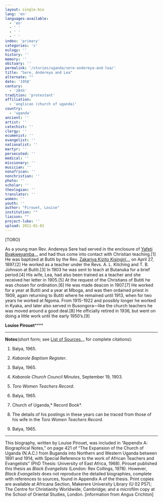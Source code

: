 ```yaml
---
layout: single-bio
lang: 'en'
languages-available:
  - 'en'
  - ' '
  - ' '
  - ' '
index: 'primary'
categories: 's'
eulogy: ''
history: ''
memory: ''
obituary: ''
permalink: '/stories/uganda/sere-andereya-and-lea/'
title: "Sere, Andereya and Lea"
alternate: ""
date: '1958'
century:
  - '20th'
tradition: 'protestant'
affiliation:
  - 'anglican (church of uganda)'
country:
  - 'uganda'
ancient: ''
artist: ''
catechist: ''
clergy: ''
ecumenist: ''
evangelist: ''
nationalist: ''
martyr: ''
persecuted: ''
medical: ''
missionary: ''
musician: ''
nonafrican: ''
nonchristian: ''
photo: ''
scholar: ''
theologian: ''
translator: ''
women: ''
youth: ''
author: "Pirouet, Louise"
institution: ""
liaison: ""
project-luke: ''
upload: 2011-01-01
---
```




[TORO]

As a young man Rev. Andereya Sere had served in the  enclosure of [Yafeti  Byakweyamba](byakweyamba_yafeti.html)__ and had thus come into contact with Christian  teaching.[1] He was baptized at Butiti by the Rev. [Zakariya Kizito Kisingiri](kizito_zakariya_kisingiri2.html)__ on April 27,  1897.[2] He worked as a teacher under the Revs. A. L. Kitching and T. B.  Johnson at Butiti.[3] In 1903 he was sent to teach at Butanuka for a brief  period.[4] His wife, Lea, had also been trained as a teacher and she received  her letter in 1905.[5] At the request of the Christians of Butiti he was chosen  for ordination.[6] He was made deacon in 1907.[7] He worked for a year at  Butiti and a year at Mboga, and was then ordained priest in 1909, again  returning to Butiti where he remained until 1913, when for two years he worked  at Ngoma. From 1915-1922 and possibly longer he worked in Kyaka, and later also  served in Busongora—like the church teachers he was moved around a good  deal.[8] He officially retired in 1936, but went on doing a little work until  the early 1950&rsquo;s.[9]

**Louise Pirouet******

---

**Notes**(short  form; see [List of  Sources](../pirouet-appendixa-sources/)__ for complete citations):
1. Balya, 1965.

2. *Kabarole  Baptism Register*.

3. Balya, 1965.

4. *Kabarole  Church Council Minutes*, September 19, 1903.

5. *Toro Women  Teachers Record*.

6. Balya, 1965.

7. Church of Uganda,* Record Book*.

8. The details of his postings in these years can  be traced from those of his wife in the *Toro  Women Teachers Record*.

9. Balya, 1965.

---

This biography, written by Louise Pirouet, was included in &ldquo;Appendix A: Biographical Notes,&rdquo;  on page 421 of &ldquo;The Expansion  of the Church of Uganda (N.A.C.) from Buganda into Northern and Western Uganda  between 1891 and 1914, with Special Reference to the work of African Teachers  and Evangelists&rdquo; (PhD Thesis: University of East Africa, 1968). Pirouet  published this thesis as *Black  Evangelists* (London: Rex Collings, 1978). However, *Black  Evangelists* does not reproduce the detailed biographies, complete with  references to sources, found in Appendix A of the thesis. Print copies are  available at Africana Section, Makerere University Library (U 02 P57); The Centre for Christianity  Worldwide, Cambridge; and a microfilm copy at the School of Oriental Studies,  London. [information from Angus Crichton]